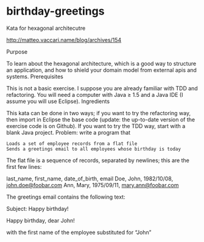 # birthday-greetings
Kata for hexagonal architecutre

http://matteo.vaccari.name/blog/archives/154

Purpose

To learn about the hexagonal architecture, which is a good way to structure an application, and how to shield your domain model from external apis and systems.
Prerequisites

This is not a basic exercise. I suppose you are already familiar with TDD and refactoring. You will need a computer with Java ≥ 1.5 and a Java IDE (I assume you will use Eclipse).
Ingredients

This kata can be done in two ways; if you want to try the refactoring way, then import in Eclipse the base code (update: the up-to-date version of the exercise code is on Github). If you want to try the TDD way, start with a blank Java project.
Problem: write a program that

    Loads a set of employee records from a flat file
    Sends a greetings email to all employees whose birthday is today

The flat file is a sequence of records, separated by newlines; this are the first few lines:

last_name, first_name, date_of_birth, email
Doe, John, 1982/10/08, john.doe@foobar.com
Ann, Mary, 1975/09/11, mary.ann@foobar.com

The greetings email contains the following text:

Subject: Happy birthday!

Happy birthday, dear John!

with the first name of the employee substituted for “John”


